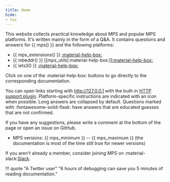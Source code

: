 ```yaml
---
title: Home
hide:
- toc
---
```


This website collects practical knowledge about MPS and popular MPS platforms. It's written mainly in the form of a Q&A.
It contains questions and answers for {{ mps() }} and the following platforms:

- {{ mps_extensions() }} [:material-help-box:](https://jetbrains.github.io/MPS-extensions/)
- {{ mbeddr() }} [[mps_utils|:material-help-box:]][:material-help-box:](https://github.com/mbeddr?type=source#documentation)
- {{ iets3() }} [:material-help-box:](https://voelter.de/data/books/kernelf-designEvoUse.pdf)

Click on one of the :material-help-box: buttons to go directly to the corresponding documentation.

You can open links starting with http://127.0.0.1 with the built-in [HTTP support plugin](https://www.jetbrains.com/help/mps/http-support-plugin.html).
Platform-specific instructions are indicated with an icon when possible. Long answers are collapsed by default. Questions marked with
:fontawesome-solid-flask: have answers that are educated guesses that are not confirmed.

If you have any suggestions, please write a comment at the bottom of the page or open an issue on GitHub.

- MPS versions: {{ mps_minimum }} -- {{ mps_maximum }} (the documentation is most of the time still true for newer versions)

If you aren't already a member, consider joining MPS on :material-slack:[Slack](http://slack-mps.jetbrains.com/).

!!! quote "A Twitter user"
    "6 hours of debugging can save you 5 minutes of reading documentation."